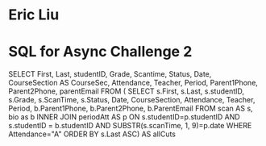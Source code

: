 # Eric Liu
# SQL for Async Challenge 2

SELECT First, Last, studentID, Grade, Scantime, Status, Date, CourseSection AS CourseSec, Attendance, Teacher, Period, Parent1Phone, Parent2Phone, parentEmail
FROM
(
SELECT s.First, s.Last, s.studentID, s.Grade, s.ScanTime, s.Status, Date, CourseSection, Attendance, Teacher, Period, b.Parent1Phone, b.Parent2Phone, b.ParentEmail
FROM scan AS s, bio as b
INNER JOIN periodAtt AS p
ON s.studentID=p.studentID AND s.studentID = b.studentID
AND SUBSTR(s.scanTime, 1, 9)=p.date
WHERE Attendance="A"
ORDER BY s.Last ASC) 
AS allCuts
